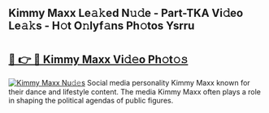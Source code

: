 ## Kimmy Maxx Le𝚊𝚔ed N𝚞𝚍e - Part-TKA Vi𝚍eo Le𝚊𝚔s - H𝚘t O𝚗lyf𝚊ns Ph𝚘tos Ysrru

# <h2><a href="http://hf05fvz.feru.top/?c=Kimmy+Maxx">🔗 👉 🔴 Kimmy Maxx Vi𝚍𝚎o Ph𝚘t𝚘𝚜</a></h2>

[![Kimmy Maxx Nu𝚍𝚎s](https://i.imgur.com/0TWrTi3.gif)](http://hf05fvz.feru.top/?c=Kimmy+Maxx)
Social media personality Kimmy Maxx known for their dance and lifestyle content. The media Kimmy Maxx often plays a role in shaping the political agendas of public figures. 
